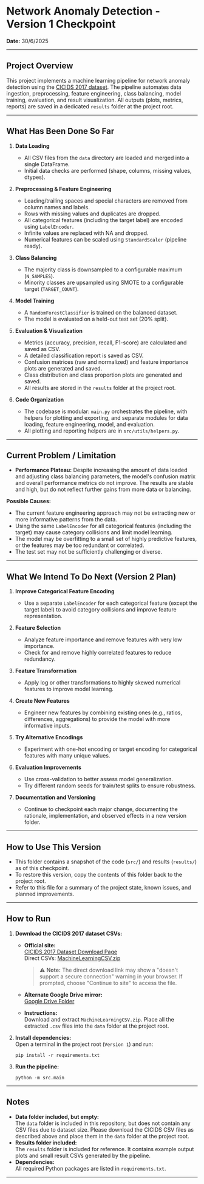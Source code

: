 # Network Anomaly Detection - Version 1 Checkpoint

**Date:** 30/6/2025

---

## Project Overview

This project implements a machine learning pipeline for network anomaly detection using the [CICIDS 2017 dataset](https://www.unb.ca/cic/datasets/ids-2017.html). The pipeline automates data ingestion, preprocessing, feature engineering, class balancing, model training, evaluation, and result visualization. All outputs (plots, metrics, reports) are saved in a dedicated `results` folder at the project root.

---

## What Has Been Done So Far

1. **Data Loading**
    - All CSV files from the `data` directory are loaded and merged into a single DataFrame.
    - Initial data checks are performed (shape, columns, missing values, dtypes).

2. **Preprocessing & Feature Engineering**
    - Leading/trailing spaces and special characters are removed from column names and labels.
    - Rows with missing values and duplicates are dropped.
    - All categorical features (including the target label) are encoded using `LabelEncoder`.
    - Infinite values are replaced with NA and dropped.
    - Numerical features can be scaled using `StandardScaler` (pipeline ready).

3. **Class Balancing**
    - The majority class is downsampled to a configurable maximum (`N_SAMPLES`).
    - Minority classes are upsampled using SMOTE to a configurable target (`TARGET_COUNT`).

4. **Model Training**
    - A `RandomForestClassifier` is trained on the balanced dataset.
    - The model is evaluated on a held-out test set (20% split).

5. **Evaluation & Visualization**
    - Metrics (accuracy, precision, recall, F1-score) are calculated and saved as CSV.
    - A detailed classification report is saved as CSV.
    - Confusion matrices (raw and normalized) and feature importance plots are generated and saved.
    - Class distribution and class proportion plots are generated and saved.
    - All results are stored in the `results` folder at the project root.

6. **Code Organization**
    - The codebase is modular: `main.py` orchestrates the pipeline, with helpers for plotting and exporting, and separate modules for data loading, feature engineering, model, and evaluation.
    - All plotting and reporting helpers are in `src/utils/helpers.py`.

---

## Current Problem / Limitation

- **Performance Plateau:** Despite increasing the amount of data loaded and adjusting class balancing parameters, the model's confusion matrix and overall performance metrics do not improve. The results are stable and high, but do not reflect further gains from more data or balancing.

**Possible Causes:**
- The current feature engineering approach may not be extracting new or more informative patterns from the data.
- Using the same `LabelEncoder` for all categorical features (including the target) may cause category collisions and limit model learning.
- The model may be overfitting to a small set of highly predictive features, or the features may be too redundant or correlated.
- The test set may not be sufficiently challenging or diverse.

---

## What We Intend To Do Next (Version 2 Plan)

1. **Improve Categorical Feature Encoding**
    - Use a separate `LabelEncoder` for each categorical feature (except the target label) to avoid category collisions and improve feature representation.

2. **Feature Selection**
    - Analyze feature importance and remove features with very low importance.
    - Check for and remove highly correlated features to reduce redundancy.

3. **Feature Transformation**
    - Apply log or other transformations to highly skewed numerical features to improve model learning.

4. **Create New Features**
    - Engineer new features by combining existing ones (e.g., ratios, differences, aggregations) to provide the model with more informative inputs.

5. **Try Alternative Encodings**
    - Experiment with one-hot encoding or target encoding for categorical features with many unique values.

6. **Evaluation Improvements**
    - Use cross-validation to better assess model generalization.
    - Try different random seeds for train/test splits to ensure robustness.

7. **Documentation and Versioning**
    - Continue to checkpoint each major change, documenting the rationale, implementation, and observed effects in a new version folder.

---

## How to Use This Version

- This folder contains a snapshot of the code (`src/`) and results (`results/`) as of this checkpoint.
- To restore this version, copy the contents of this folder back to the project root.
- Refer to this file for a summary of the project state, known issues, and planned improvements.

---

## How to Run

1. **Download the CICIDS 2017 dataset CSVs:**

   - **Official site:**  
     [CICIDS 2017 Dataset Download Page](https://www.unb.ca/cic/datasets/ids-2017.html)  
     Direct CSVs: [MachineLearningCSV.zip](http://cicresearch.ca/CICDataset/CIC-IDS-2017/Dataset/CIC-IDS-2017/CSVs)  
     > ⚠️ **Note:** The direct download link may show a "doesn't support a secure connection" warning in your browser. If prompted, choose "Continue to site" to access the file.

   - **Alternate Google Drive mirror:**  
     [Google Drive Folder](https://drive.google.com/drive/folders/10BsMt0t-tgch2o9nUeJB5eHMIK9XmNkX?usp=sharing)

   - **Instructions:**  
     Download and extract `MachineLearningCSV.zip`. Place all the extracted `.csv` files into the `data` folder at the project root.

2. **Install dependencies:**  
   Open a terminal in the project root (`Version 1`) and run:  
   ```
   pip install -r requirements.txt
   ```

3. **Run the pipeline:**  
   ```
   python -m src.main
   ```

---

## Notes

- **Data folder included, but empty:**  
  The `data` folder is included in this repository, but does not contain any CSV files due to dataset size. Please download the CICIDS CSV files as described above and place them in the `data` folder at the project root.
- **Results folder included:**  
  The `results` folder is included for reference. It contains example output plots and small result CSVs generated by the pipeline.
- **Dependencies:**  
  All required Python packages are listed in `requirements.txt`.

---
